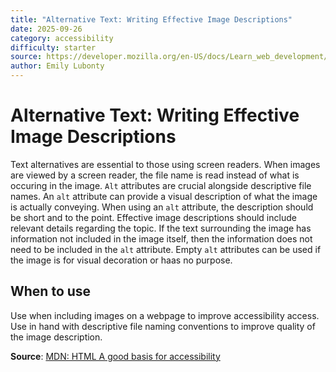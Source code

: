 ```yaml
---
title: "Alternative Text: Writing Effective Image Descriptions"
date: 2025-09-26
category: accessibility
difficulty: starter
source: https://developer.mozilla.org/en-US/docs/Learn_web_development/Core/Accessibility/HTML#text_alternatives
author: Emily Lubonty
---
```


# Alternative Text: Writing Effective Image Descriptions

Text alternatives are essential to those using screen readers. When images are viewed by a screen reader, the file name is read instead of what is occuring in the image. `Alt` attributes are crucial alongside descriptive file names. An `alt` attribute can provide a visual description of what the image is actually conveying. When using an `alt` attribute, the description should be short and to the point. Effective image descriptions should include relevant details regarding the topic. If the text surrounding the image has information not included in the image itself, then the information does not need to be included in the `alt` attribute. Empty `alt` attributes can be used if the image is for visual decoration or haas no purpose.

## When to use

Use when including images on a webpage to improve accessibility access. Use in hand with descriptive file naming conventions to improve quality of the image description.

**Source**: [MDN: HTML A good basis for accessibility](https://developer.mozilla.org/en-US/docs/Learn_web_development/Core/Accessibility/HTML#text_alternatives)

